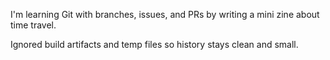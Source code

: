I'm learning Git with branches, issues, and PRs by writing a mini zine about time travel.

Ignored build artifacts and temp files so history stays clean and small.
